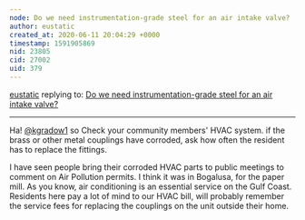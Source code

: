 ```yaml
---
node: Do we need instrumentation-grade steel for an air intake valve?
author: eustatic
created_at: 2020-06-11 20:04:29 +0000
timestamp: 1591905869
nid: 23805
cid: 27002
uid: 379
---
```




[eustatic](../profile/eustatic) replying to: [Do we need instrumentation-grade steel for an air intake valve?](../notes/kgradow1/06-09-2020/do-we-need-instrumentation-grade-steel-for-an-air-intake-valve)

----
Ha! [@kgradow1](/profile/kgradow1)   so Check your community members' HVAC system.  if the brass or other metal couplings have corroded, ask how often the resident has to replace the fittings. 

 I have seen people bring their corroded HVAC parts to public meetings to comment on Air Pollution permits. I think it was in Bogalusa, for the paper mill.  As you know, air conditioning is an essential service on the Gulf Coast.  Residents here pay a lot of mind to our HVAC bill, will probably remember the service fees for replacing the couplings on the unit outside their home.  